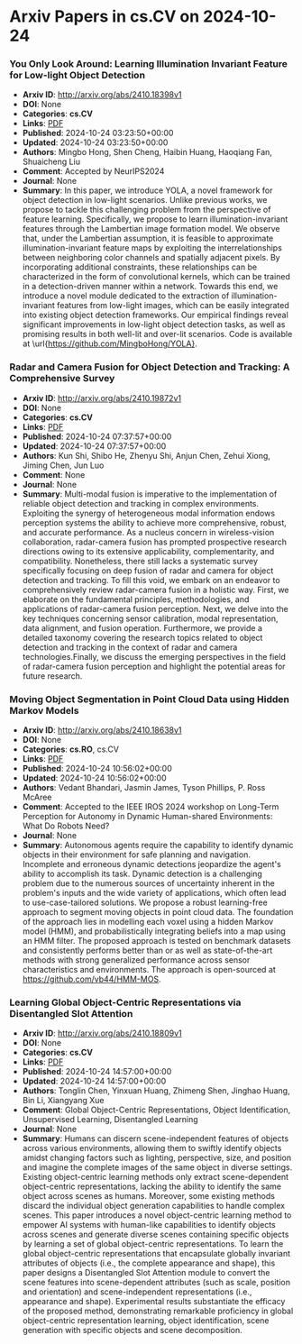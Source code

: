# Arxiv Papers in cs.CV on 2024-10-24
### You Only Look Around: Learning Illumination Invariant Feature for Low-light Object Detection
- **Arxiv ID**: http://arxiv.org/abs/2410.18398v1
- **DOI**: None
- **Categories**: **cs.CV**
- **Links**: [PDF](http://arxiv.org/pdf/2410.18398v1)
- **Published**: 2024-10-24 03:23:50+00:00
- **Updated**: 2024-10-24 03:23:50+00:00
- **Authors**: Mingbo Hong, Shen Cheng, Haibin Huang, Haoqiang Fan, Shuaicheng Liu
- **Comment**: Accepted by NeurIPS2024
- **Journal**: None
- **Summary**: In this paper, we introduce YOLA, a novel framework for object detection in low-light scenarios. Unlike previous works, we propose to tackle this challenging problem from the perspective of feature learning. Specifically, we propose to learn illumination-invariant features through the Lambertian image formation model. We observe that, under the Lambertian assumption, it is feasible to approximate illumination-invariant feature maps by exploiting the interrelationships between neighboring color channels and spatially adjacent pixels. By incorporating additional constraints, these relationships can be characterized in the form of convolutional kernels, which can be trained in a detection-driven manner within a network. Towards this end, we introduce a novel module dedicated to the extraction of illumination-invariant features from low-light images, which can be easily integrated into existing object detection frameworks. Our empirical findings reveal significant improvements in low-light object detection tasks, as well as promising results in both well-lit and over-lit scenarios. Code is available at \url{https://github.com/MingboHong/YOLA}.



### Radar and Camera Fusion for Object Detection and Tracking: A Comprehensive Survey
- **Arxiv ID**: http://arxiv.org/abs/2410.19872v1
- **DOI**: None
- **Categories**: **cs.CV**
- **Links**: [PDF](http://arxiv.org/pdf/2410.19872v1)
- **Published**: 2024-10-24 07:37:57+00:00
- **Updated**: 2024-10-24 07:37:57+00:00
- **Authors**: Kun Shi, Shibo He, Zhenyu Shi, Anjun Chen, Zehui Xiong, Jiming Chen, Jun Luo
- **Comment**: None
- **Journal**: None
- **Summary**: Multi-modal fusion is imperative to the implementation of reliable object detection and tracking in complex environments. Exploiting the synergy of heterogeneous modal information endows perception systems the ability to achieve more comprehensive, robust, and accurate performance. As a nucleus concern in wireless-vision collaboration, radar-camera fusion has prompted prospective research directions owing to its extensive applicability, complementarity, and compatibility. Nonetheless, there still lacks a systematic survey specifically focusing on deep fusion of radar and camera for object detection and tracking. To fill this void, we embark on an endeavor to comprehensively review radar-camera fusion in a holistic way. First, we elaborate on the fundamental principles, methodologies, and applications of radar-camera fusion perception. Next, we delve into the key techniques concerning sensor calibration, modal representation, data alignment, and fusion operation. Furthermore, we provide a detailed taxonomy covering the research topics related to object detection and tracking in the context of radar and camera technologies.Finally, we discuss the emerging perspectives in the field of radar-camera fusion perception and highlight the potential areas for future research.



### Moving Object Segmentation in Point Cloud Data using Hidden Markov Models
- **Arxiv ID**: http://arxiv.org/abs/2410.18638v1
- **DOI**: None
- **Categories**: **cs.RO**, cs.CV
- **Links**: [PDF](http://arxiv.org/pdf/2410.18638v1)
- **Published**: 2024-10-24 10:56:02+00:00
- **Updated**: 2024-10-24 10:56:02+00:00
- **Authors**: Vedant Bhandari, Jasmin James, Tyson Phillips, P. Ross McAree
- **Comment**: Accepted to the IEEE IROS 2024 workshop on Long-Term Perception for
  Autonomy in Dynamic Human-shared Environments: What Do Robots Need?
- **Journal**: None
- **Summary**: Autonomous agents require the capability to identify dynamic objects in their environment for safe planning and navigation. Incomplete and erroneous dynamic detections jeopardize the agent's ability to accomplish its task. Dynamic detection is a challenging problem due to the numerous sources of uncertainty inherent in the problem's inputs and the wide variety of applications, which often lead to use-case-tailored solutions. We propose a robust learning-free approach to segment moving objects in point cloud data. The foundation of the approach lies in modelling each voxel using a hidden Markov model (HMM), and probabilistically integrating beliefs into a map using an HMM filter. The proposed approach is tested on benchmark datasets and consistently performs better than or as well as state-of-the-art methods with strong generalized performance across sensor characteristics and environments. The approach is open-sourced at https://github.com/vb44/HMM-MOS.



### Learning Global Object-Centric Representations via Disentangled Slot Attention
- **Arxiv ID**: http://arxiv.org/abs/2410.18809v1
- **DOI**: None
- **Categories**: **cs.CV**
- **Links**: [PDF](http://arxiv.org/pdf/2410.18809v1)
- **Published**: 2024-10-24 14:57:00+00:00
- **Updated**: 2024-10-24 14:57:00+00:00
- **Authors**: Tonglin Chen, Yinxuan Huang, Zhimeng Shen, Jinghao Huang, Bin Li, Xiangyang Xue
- **Comment**: Global Object-Centric Representations, Object Identification,
  Unsupervised Learning, Disentangled Learning
- **Journal**: None
- **Summary**: Humans can discern scene-independent features of objects across various environments, allowing them to swiftly identify objects amidst changing factors such as lighting, perspective, size, and position and imagine the complete images of the same object in diverse settings. Existing object-centric learning methods only extract scene-dependent object-centric representations, lacking the ability to identify the same object across scenes as humans. Moreover, some existing methods discard the individual object generation capabilities to handle complex scenes. This paper introduces a novel object-centric learning method to empower AI systems with human-like capabilities to identify objects across scenes and generate diverse scenes containing specific objects by learning a set of global object-centric representations. To learn the global object-centric representations that encapsulate globally invariant attributes of objects (i.e., the complete appearance and shape), this paper designs a Disentangled Slot Attention module to convert the scene features into scene-dependent attributes (such as scale, position and orientation) and scene-independent representations (i.e., appearance and shape). Experimental results substantiate the efficacy of the proposed method, demonstrating remarkable proficiency in global object-centric representation learning, object identification, scene generation with specific objects and scene decomposition.



